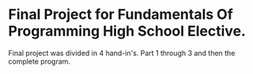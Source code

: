 # Final Project for Fundamentals Of Programming High School Elective. 

Final project was divided in 4 hand-in's. Part 1 through 3 and then the complete program.
